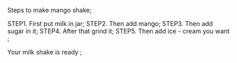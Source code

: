 Steps to make mango shake;

STEP1. First put milk in jar;
STEP2. Then add mango;
STEP3. Then add sugar in it;
STEP4. After that grind it;
STEP5. Then add ice - cream you want ; 

Your milk shake is ready ; 